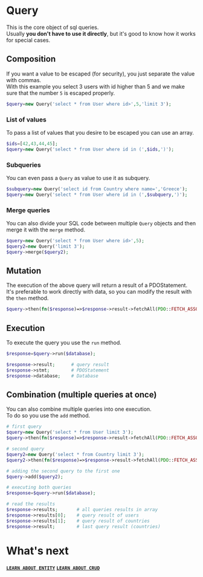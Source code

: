# Query
This is the core object of sql queries.  
Usually **you don't have to use it directly**, but it's good to know how it works for special cases.

## Composition
If you want a value to be escaped (for security), you just separate the value with commas.  
With this example you select 3 users with id higher than 5 and we make sure that the number `5` is escaped properly.
```php
$query=new Query('select * from User where id>',5,'limit 3');
```
### List of values
To pass a list of values that you desire to be escaped you can use an array.
```php
$ids=[42,43,44,45];
$query=new Query('select * from User where id in (',$ids,')');
```

### Subqueries
You can even pass a `Query` as value to use it as subquery.
```php
$subquery=new Query('select id from Country where name=','Greece');
$query=new Query('select * from User where id in (',$subquery,')');
```
### Merge queries
You can also divide your SQL code between multiple `Query` objects and then merge it with the `merge` method.  
```php
$query=new Query('select * from User where id>',5);
$query2=new Query('limit 3');
$query->merge($query2);
```

## Mutation
The execution of the above query will return a result of a PDOStatement.  
It's preferable to work directly with data, so you can modify the result with the `then` method.
```php
$query->then(fn($response)=>$response->result->fetchAll(PDO::FETCH_ASSOC));
```

## Execution
To execute the query you use the `run` method.
```php
$response=$query->run($database);

$response->result;      # query result
$response->stmt;        # PDOStatement
$response->database;    # Database
```

## Combination (multiple queries at once)
You can also combine multiple queries into one execution.  
To do so you use the `add` method.
```php
# first query
$query=new Query('select * from User limit 3');
$query->then(fn($response)=>$response->result->fetchAll(PDO::FETCH_ASSOC));

# second query
$query2=new Query('select * from Country limit 3');
$query2->then(fn($response)=>$response->result->fetchAll(PDO::FETCH_ASSOC));

# adding the second query to the first one
$query->add($query2);

# executing both queries
$response=$query->run($database);

# read the results
$response->results;       # all queries results in array
$response->results[0];    # query result of users
$response->results[1];    # query result of countries
$response->result;        # last query result (countries)
```
# What's next
[**`LEARN ABOUT ENTITY`**](entity.md) [**`LEARN ABOUT CRUD`**](crud.md)
